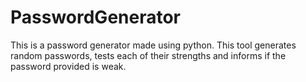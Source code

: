 # PasswordGenerator
This is a password generator made using python. This tool generates random passwords, tests each of their strengths and informs if the password provided is weak.
